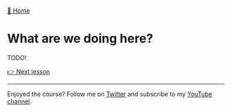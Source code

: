 [🏡 Home](../README.md)

# What are we doing here?

TODO!

[👉 Next lesson](./02-create-a-supabase-project.md)

---

Enjoyed the course? Follow me on [Twitter](https://twitter.com/jonmeyers_io) and subscribe to my [YouTube channel](https://www.youtube.com/jonmeyers).
